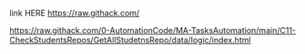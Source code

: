 link HERE https://raw.githack.com/



https://raw.githack.com/0-AutomationCode/MA-TasksAutomation/main/C11-CheckStudentsRepos/GetAllStudetnsRepo/data/logic/index.html